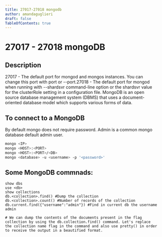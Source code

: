 ```yaml
---
title: 27017-27018 mongodb 
author: amandaguglieri
draft: false
TableOfContents: true
---
```


# 27017 - 27018 mongoDB

## Description 

27017 - The default port for mongod and mongos instances. You can change this port with port or --port.27018  - The default port for mongod when running with --shardsvr command-line option or the shardsvr value for the clusterRole setting in a configuration file.
MongoDB is an open source database management system (DBMS) that uses a document-oriented database model which supports various forms of data. 

## To connect to a MongoDB

By default mongo does not require password. Admin is a common mongo database default admin user.

```bash
mongo <IP>
mongo <HOST>:<PORT>
mongo <HOST>:<PORT>/<DB>
mongo <database> -u <username> -p '<password>'
```

## Some MongoDB commnads:

```mongo
show dbs
use <db>
show collections
db.<collection>.find() #Dump the collection
db.<collection>.count() #Number of records of the collection
db.current.find({"username":"admin"}) #Find in current db the username admin

# We can dump the contents of the documents present in the flag collection by using the db.collection.find() command. Let's replace the collection name flag in the command and also use pretty() in order to receive the output in a beautified format.
```

